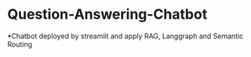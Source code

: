 # Question-Answering-Chatbot
•Chatbot deployed by streamlit and apply  RAG, Langgraph and Semantic Routing
